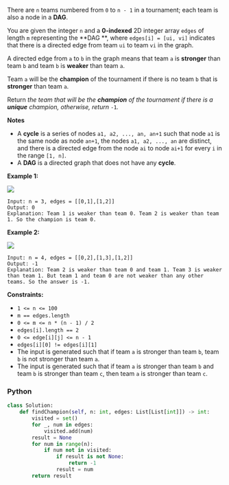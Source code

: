 There are  `n`  teams numbered from  `0`  to  `n - 1`  in a tournament; each team is also a node in a  **DAG**.

You are given the integer  `n`  and a  **0-indexed**  2D integer array  `edges`  of length  `m`  representing the  **DAG
**, where  `edges[i] = [ui, vi]`  indicates that there is a directed edge from team  `ui`  to team  `vi`  in the graph.

A directed edge from  `a`  to  `b`  in the graph means that team  `a`  is  **stronger**  than team  `b`  and team  `b`
is  **weaker**  than team  `a`.

Team  `a`  will be the  **champion**  of the tournament if there is no team  `b`  that is  **stronger**  than team  `a`.

Return  _the team that will be the  **champion**  of the tournament if there is a  **unique**  champion, otherwise,
return_ `-1`_._

**Notes**

- A  **cycle**  is a series of nodes  `a1, a2, ..., an, an+1`  such that node  `a1`  is the same node as node  `an+1`,
  the nodes  `a1, a2, ..., an`  are distinct, and there is a directed edge from the node  `ai`  to node  `ai+1`  for
  every  `i`  in the range  `[1, n]`.
- A  **DAG**  is a directed graph that does not have any  **cycle**.

**Example 1:**

![](https://assets.leetcode.com/uploads/2023/10/19/graph-3.png)

```
Input: n = 3, edges = [[0,1],[1,2]]
Output: 0
Explanation: Team 1 is weaker than team 0. Team 2 is weaker than team 1. So the champion is team 0.
```

**Example 2:**

![](https://assets.leetcode.com/uploads/2023/10/19/graph-4.png)

```
Input: n = 4, edges = [[0,2],[1,3],[1,2]]
Output: -1
Explanation: Team 2 is weaker than team 0 and team 1. Team 3 is weaker than team 1. But team 1 and team 0 are not weaker than any other teams. So the answer is -1.
```

**Constraints:**

- `1 <= n <= 100`
- `m == edges.length`
- `0 <= m <= n * (n - 1) / 2`
- `edges[i].length == 2`
- `0 <= edge[i][j] <= n - 1`
- `edges[i][0] != edges[i][1]`
- The input is generated such that if team  `a`  is stronger than team  `b`, team  `b`  is not stronger than team  `a`.
- The input is generated such that if team  `a`  is stronger than team  `b`  and team  `b`  is stronger than team  `c`,
  then team  `a`  is stronger than team  `c`.

### Python

```python
class Solution:
    def findChampion(self, n: int, edges: List[List[int]]) -> int:
        visited = set()
        for _, num in edges:
            visited.add(num)
        result = None
        for num in range(n):
            if num not in visited:
                if result is not None:
                    return -1
                result = num
        return result
```